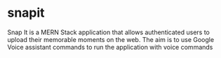 # snapit
Snap It is a MERN Stack application that allows authenticated users to upload their memorable moments on the web. The aim is to use Google Voice assistant commands to run the application with voice commands
